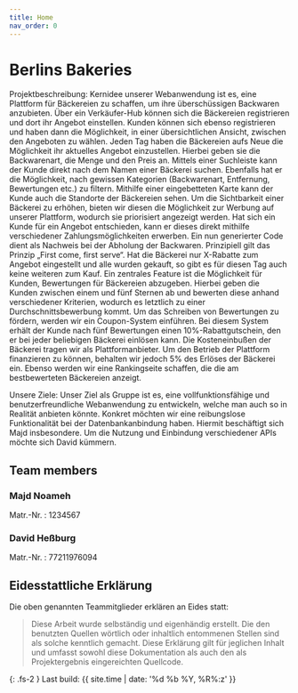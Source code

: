 ```yaml
---
title: Home
nav_order: 0
---
```

# Berlins Bakeries

Projektbeschreibung:
Kernidee unserer Webanwendung ist es, eine Plattform für Bäckereien zu schaffen, um ihre
überschüssigen Backwaren anzubieten. Über ein Verkäufer-Hub können sich die Bäckereien
registrieren und dort ihr Angebot einstellen. Kunden können sich ebenso registrieren und haben
dann die Möglichkeit, in einer übersichtlichen Ansicht, zwischen den Angeboten zu wählen.
Jeden Tag haben die Bäckereien aufs Neue die Möglichkeit ihr aktuelles Angebot einzustellen.
Hierbei geben sie die Backwarenart, die Menge und den Preis an.
Mittels einer Suchleiste kann der Kunde direkt nach dem Namen einer Bäckerei suchen.
Ebenfalls hat er die Möglichkeit, nach gewissen Kategorien (Backwarenart, Entfernung,
Bewertungen etc.) zu filtern. Mithilfe einer eingebetteten Karte kann der Kunde auch die
Standorte der Bäckereien sehen.
Um die Sichtbarkeit einer Bäckerei zu erhöhen, bieten wir diesen die Möglichkeit zur Werbung
auf unserer Plattform, wodurch sie priorisiert angezeigt werden.
Hat sich ein Kunde für ein Angebot entschieden, kann er dieses direkt mithilfe verschiedener
Zahlungsmöglichkeiten erwerben. Ein nun generierter Code dient als Nachweis bei der
Abholung der Backwaren. Prinzipiell gilt das Prinzip „First come, first serve“. Hat die Bäckerei nur
X-Rabatte zum Angebot eingestellt und alle wurden gekauft, so gibt es für diesen Tag auch keine
weiteren zum Kauf.
Ein zentrales Feature ist die Möglichkeit für Kunden, Bewertungen für Bäckereien abzugeben.
Hierbei geben die Kunden zwischen einem und fünf Sternen ab und bewerten diese anhand
verschiedener Kriterien, wodurch es letztlich zu einer Durchschnittsbewerbung kommt.
Um das Schreiben von Bewertungen zu fördern, werden wir ein Coupon-System einführen. Bei
diesem System erhält der Kunde nach fünf Bewertungen einen 10%-Rabattgutschein, den er bei
jeder beliebigen Bäckerei einlösen kann. Die Kosteneinbußen der Bäckerei tragen wir als
Plattformanbieter.
Um den Betrieb der Plattform finanzieren zu können, behalten wir jedoch 5% des Erlöses der
Bäckerei ein.
Ebenso werden wir eine Rankingseite schaffen, die die am bestbewerteten Bäckereien anzeigt.

Unsere Ziele:
Unser Ziel als Gruppe ist es, eine vollfunktionsfähige und benutzerfreundliche Webanwendung
zu entwickeln, welche man auch so in Realität anbieten könnte. Konkret möchten wir eine
reibungslose Funktionalität bei der Datenbankanbindung haben. Hiermit beschäftigt sich Majd
insbesondere. Um die Nutzung und Einbindung verschiedener APIs möchte sich David
kümmern.

## Team members

### Majd Noameh

Matr.-Nr.
: 1234567

### David Heßburg

Matr.-Nr.
: 77211976094

## Eidesstattliche Erklärung

Die oben genannten Teammitglieder erklären an Eides statt:

> Diese Arbeit wurde selbständig und eigenhändig erstellt. Die den benutzten Quellen wörtlich oder inhaltlich entommenen Stellen sind als solche kenntlich gemacht. Diese Erklärung gilt für jeglichen Inhalt und umfasst sowohl diese Dokumentation als auch den als Projektergebnis eingereichten Quellcode.

{: .fs-2 }
Last build: {{ site.time | date: '%d %b %Y, %R%:z' }}
